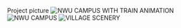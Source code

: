 Project picture
![NWU CAMPUS WITH TRAIN ANIMATION](https://github.com/user-attachments/assets/c85d2487-b03b-414f-8f23-a9d302977d63)
![NWU CAMPUS](https://github.com/user-attachments/assets/276e8e98-a6dc-4b9e-bc54-31ec8a70dad2)
![VILLAGE SCENERY](https://github.com/user-attachments/assets/9cd346c5-b318-40a7-95e2-ae8f5de3e620)
